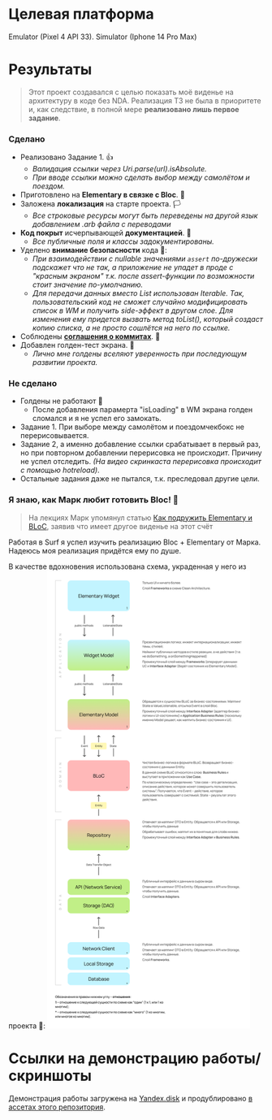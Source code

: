 # Целевая платформа

Emulator (Pixel 4 API 33).
Simulator (Iphone 14 Pro Max)

# Результаты

> Этот проект создавался с целью показать моё виденье на архитектуру в коде без NDA. Реализация
> ТЗ не была в приоритете и, как следствие, в полной мере **реализовано лишь первое задание**.

### Сделано

- Реализовано Задание 1. 👍
  - _Валидация ссылки через Uri.parse(url).isAbsolute._
  - _При вводе ссылки можно сделать выбор между самолётом и поездом._
- Приготовлено на **Elementary в связке с Bloc**. 🐄
- Заложена **локализация** на старте проекта. 🏳️
    - _Все строковые ресурсы могут быть переведены на другой язык добавлением .arb файла с переводами_
- **Код покрыт** исчерпывающей **документацией**. 📄
    - _Все публичные поля и классы задокументированы._
- Уделено **внимание безопасности** кода 🙏:
    - _При взаимодействии с nullable значениями `assert` по-дружески подскажет что не так,
      а приложение не упадет в проде с "красным экраном" т.к. после assert-функции по возможности стоит значение
      по-умолчанию._
    - _Для передачи данных вместо List использован Iterable. Так, пользовательский код не сможет случайно модифицировать
      список в WM и получить side-эффект в другом слое. Для изменения ему придется вызвать метод toList(), который
      создаст
      копию списка, а не просто сошлётся на него по ссылке._
- Соблюдены [**соглашения о коммитах**](https://www.conventionalcommits.org/ru/v1.0.0/). 🤝
- Добавлен голден-тест экрана. 🎰
    - _Лично мне голдены вселяют уверенность при последующум развитии проекта._

### Не сделано

- Голдены не работают 🤡
    - После добавления парамерта "isLoading" в WM экрана голден сломался и я не успел его замокать.
- Задание 1. При выборе между самолётом и поездомчекбокс не перерисовывается.
- Задание 2, а именно добавление ссылки срабатывает в первый раз, но при повторном добавлении перерисовка не происходит.
  Причину не успел отследить. _(На видео скринкаста перерисовка происходит с помощью hotreload)_.
- Остальные задания даже не пытался, т.к. преследовал другие цели.

[//]: # (Громкий заголовок который должен привлечь внимание:)

### Я знаю, как Марк любит готовить Bloc! 🐽

> На лекциях Марк упомянул статью [Как подружить Elementary и BLoC](https://habr.com/ru/companies/surfstudio/articles/667272/),
> заявив что имеет другое виденье на этот счёт

Работая в Surf я успел изучить реализацию Bloc + Elementary от Марка. Надеюсь моя реализация придётся ему по душе.

[//]: # (И если всё ок, могу потом как-нибудь доделать и на основе этого можно будет новую статью выпустить 😊.)
[//]: # (Лично мне такая реализация тоже больше зашла 👍 )

В качестве вдохновения использована схема, украденная у него из проекта 👹:
<img alt="image" src="./architecture/scheme.png" width="400"/>

# Ссылки на демонстрацию работы/скриншоты

Демонстрация работы загружена на [Yandex.disk](https://disk.yandex.ru/i/qfYpICYp8tJRlA)
и продублировано
[в ассетах этого репозитория](assets%2Fsurf_flutter_jam_2023.mov).
